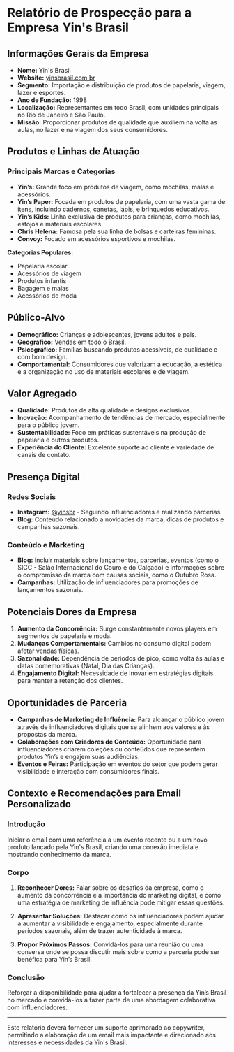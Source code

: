 # Relatório de Prospecção para a Empresa Yin's Brasil

## Informações Gerais da Empresa

- **Nome:** Yin's Brasil
- **Website:** [yinsbrasil.com.br](https://yinsbrasil.com.br)
- **Segmento:** Importação e distribuição de produtos de papelaria, viagem, lazer e esportes.
- **Ano de Fundação:** 1998
- **Localização:** Representantes em todo Brasil, com unidades principais no Rio de Janeiro e São Paulo.
- **Missão:** Proporcionar produtos de qualidade que auxiliem na volta às aulas, no lazer e na viagem dos seus consumidores.

## Produtos e Linhas de Atuação

### Principais Marcas e Categorias
- **Yin’s:** Grande foco em produtos de viagem, como mochilas, malas e acessórios.
- **Yin’s Paper:** Focada em produtos de papelaria, com uma vasta gama de itens, incluindo cadernos, canetas, lápis, e brinquedos educativos.
- **Yin’s Kids:** Linha exclusiva de produtos para crianças, como mochilas, estojos e materiais escolares.
- **Chris Helena:** Famosa pela sua linha de bolsas e carteiras femininas.
- **Convoy:** Focado em acessórios esportivos e mochilas.

**Categorias Populares:**
- Papelaria escolar
- Acessórios de viagem
- Produtos infantis
- Bagagem e malas
- Acessórios de moda

## Público-Alvo

- **Demográfico:** Crianças e adolescentes, jovens adultos e pais.
- **Geográfico:** Vendas em todo o Brasil.
- **Psicográfico:** Famílias buscando produtos acessíveis, de qualidade e com bom design.
- **Comportamental:** Consumidores que valorizam a educação, a estética e a organização no uso de materiais escolares e de viagem.

## Valor Agregado

- **Qualidade:** Produtos de alta qualidade e designs exclusivos.
- **Inovação:** Acompanhamento de tendências de mercado, especialmente para o público jovem.
- **Sustentabilidade:** Foco em práticas sustentáveis na produção de papelaria e outros produtos.
- **Experiência do Cliente:** Excelente suporte ao cliente e variedade de canais de contato.

## Presença Digital

### Redes Sociais
- **Instagram:** [@yinsbr](https://www.instagram.com/yinsbr) - Seguindo influenciadores e realizando parcerias.
- **Blog:** Conteúdo relacionado a novidades da marca, dicas de produtos e campanhas sazonais.

### Conteúdo e Marketing
- **Blog:** Incluir materiais sobre lançamentos, parcerias, eventos (como o SICC - Salão Internacional do Couro e do Calçado) e informações sobre o compromisso da marca com causas sociais, como o Outubro Rosa.
- **Campanhas:** Utilização de influenciadores para promoções de lançamentos sazonais.

## Potenciais Dores da Empresa

1. **Aumento da Concorrência:** Surge constantemente novos players em segmentos de papelaria e moda.
2. **Mudanças Comportamentais:** Cambios no consumo digital podem afetar vendas físicas.
3. **Sazonalidade:** Dependência de períodos de pico, como volta às aulas e datas comemorativas (Natal, Dia das Crianças).
4. **Engajamento Digital:** Necessidade de inovar em estratégias digitais para manter a retenção dos clientes.

## Oportunidades de Parceria

- **Campanhas de Marketing de Influência:** Para alcançar o público jovem através de influenciadores digitais que se alinhem aos valores e às propostas da marca.
- **Colaborações com Criadores de Conteúdo:** Oportunidade para influenciadores criarem coleções ou conteúdos que representem produtos Yin’s e engajem suas audiências.
- **Eventos e Feiras:** Participação em eventos do setor que podem gerar visibilidade e interação com consumidores finais.

## Contexto e Recomendações para Email Personalizado

### Introdução
Iniciar o email com uma referência a um evento recente ou a um novo produto lançado pela Yin's Brasil, criando uma conexão imediata e mostrando conhecimento da marca.

### Corpo
1. **Reconhecer Dores:** Falar sobre os desafios da empresa, como o aumento da concorrência e a importância do marketing digital, e como uma estratégia de marketing de influência pode mitigar essas questões.
   
2. **Apresentar Soluções:** Destacar como os influenciadores podem ajudar a aumentar a visibilidade e engajamento, especialmente durante períodos sazonais, além de trazer autenticidade à marca.

3. **Propor Próximos Passos:** Convidá-los para uma reunião ou uma conversa onde se possa discutir mais sobre como a parceria pode ser benéfica para Yin’s Brasil.

### Conclusão
Reforçar a disponibilidade para ajudar a fortalecer a presença da Yin’s Brasil no mercado e convidá-los a fazer parte de uma abordagem colaborativa com influenciadores.

---

Este relatório deverá fornecer um suporte aprimorado ao copywriter, permitindo a elaboração de um email mais impactante e direcionado aos interesses e necessidades da Yin's Brasil.